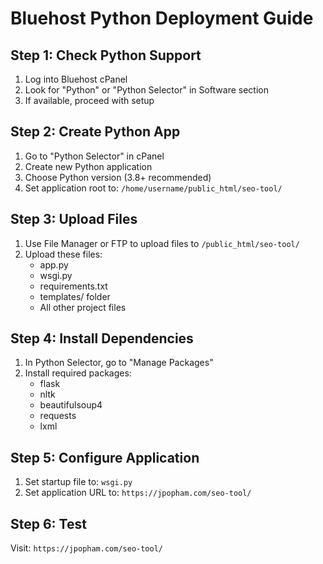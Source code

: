# Bluehost Python Deployment Guide

## Step 1: Check Python Support
1. Log into Bluehost cPanel
2. Look for "Python" or "Python Selector" in Software section
3. If available, proceed with setup

## Step 2: Create Python App
1. Go to "Python Selector" in cPanel
2. Create new Python application
3. Choose Python version (3.8+ recommended)
4. Set application root to: `/home/username/public_html/seo-tool/`

## Step 3: Upload Files
1. Use File Manager or FTP to upload files to `/public_html/seo-tool/`
2. Upload these files:
   - app.py
   - wsgi.py
   - requirements.txt
   - templates/ folder
   - All other project files

## Step 4: Install Dependencies
1. In Python Selector, go to "Manage Packages"
2. Install required packages:
   - flask
   - nltk
   - beautifulsoup4
   - requests
   - lxml

## Step 5: Configure Application
1. Set startup file to: `wsgi.py`
2. Set application URL to: `https://jpopham.com/seo-tool/`

## Step 6: Test
Visit: `https://jpopham.com/seo-tool/` 